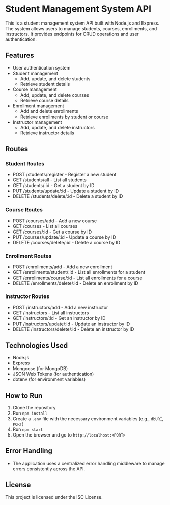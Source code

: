 # Student Management System API

This is a student management system API built with Node.js and Express. The system allows users to manage students, courses, enrollments, and instructors. It provides endpoints for CRUD operations and user authentication.

## Features

- User authentication system
- Student management
  - Add, update, and delete students
  - Retrieve student details
- Course management
  - Add, update, and delete courses
  - Retrieve course details
- Enrollment management
  - Add and delete enrollments
  - Retrieve enrollments by student or course
- Instructor management
  - Add, update, and delete instructors
  - Retrieve instructor details

## Routes

### Student Routes

- POST /students/register - Register a new student
- GET /students/all - List all students
- GET /students/:id - Get a student by ID
- PUT /students/update/:id - Update a student by ID
- DELETE /students/delete/:id - Delete a student by ID

### Course Routes

- POST /courses/add - Add a new course
- GET /courses - List all courses
- GET /courses/:id - Get a course by ID
- PUT /courses/update/:id - Update a course by ID
- DELETE /courses/delete/:id - Delete a course by ID

### Enrollment Routes

- POST /enrollments/add - Add a new enrollment
- GET /enrollments/student/:id - List all enrollments for a student
- GET /enrollments/course/:id - List all enrollments for a course
- DELETE /enrollments/delete/:id - Delete an enrollment by ID

### Instructor Routes

- POST /instructors/add - Add a new instructor
- GET /instructors - List all instructors
- GET /instructors/:id - Get an instructor by ID
- PUT /instructors/update/:id - Update an instructor by ID
- DELETE /instructors/delete/:id - Delete an instructor by ID

## Technologies Used

- Node.js
- Express
- Mongoose (for MongoDB)
- JSON Web Tokens (for authentication)
- dotenv (for environment variables)

## How to Run

1. Clone the repository
2. Run `npm install`
3. Create a `.env` file with the necessary environment variables (e.g., `dbURI`, `PORT`)
4. Run `npm start`
5. Open the browser and go to `http://localhost:<PORT>`

## Error Handling

- The application uses a centralized error handling middleware to manage errors consistently across the API.

## License

This project is licensed under the ISC License.

